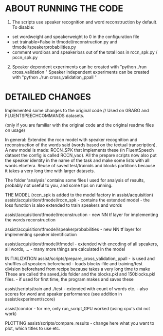 # ABOUT RUNNING THE CODE

1) The scripts use speaker recognition and word reconstruction by default.
To disable:
 - set wordweight and speakerweight to 0 in the configuration file
 - set trainable=False in tfmodel/reconstruction.py and tfmodel/speakerprobabilities.py
 - comment wordloss and speakerloss out of the total loss in rccn_spk.py / pccn_spk.py

2) Speaker dependent experiments can be created with "python ./run cross_validation <args>"
   Speaker independent experiments can be created with "python ./run cross_validation_ppall <args>"


# DETAILED CHANGES

Implemented some changes to the original code // Used on GRABO and FLUENTSPEECHCOMMANDS datasets.

(only if you are familiar with the original code and the original readme files on usage)

In general:
Extended the rccn model with speaker recognition and reconstruction of the words said (words based on the textual transcription).
A new model is made: RCCN_SPK that implements these (in FluentSpeech dataset the config is called RCCN_vad).
All the prepare scripts now also put the speaker identity in the name of the task and make some lists with all words etcetera.
Reuse of saved test/trainids and blocks partitions because it takes a very long time with larger datasets.

The folder 'analysis' contains some files I used for analysis of results, probably not useful to you, and some tips on running.


THE MODEL (rccn_spk is added to the model factory in assist/acquisition)
assist/acquisition/tfmodel/rccn_spk
	- contains the extended model
	- the loss function is also extended to train speakers and words

assist/acquisition/tfmodel/reconstruction
	- new NN tf layer for implementing the words reconstruction

assist/acquisition/tfmodel/speakerprobabilities
	- new NN tf layer for implementing speaker identification

assist/acquisition/tfmodel/tfmodel
	- extended with encoding of all speakers, all words, ...
	- many more things are calculated in the model

INITIALIZATION
assist/scripts/prepare_cross_validation_ppall
	- is used and shuffles all speakers beforehand
	- loads blocks-file and training/test division beforehand from recipe because takes a very long time to make
	  These are called the saved_ids folder and the blocks.pkl and 150blocks.pkl files.
	- if used for first time, the program makes and saves these
	
assist/scripts/train and ./test
	- extended with count of words etc.
	- also scores for word and speaker performance (see addition in assist/experiment/score)
	 
assist/condor
	- for me, only run_script_GPU worked (using cpu's did not work)

PLOTTING
assist/scripts/compare_results
	- change here what you want to plot, which titles to use etc.
